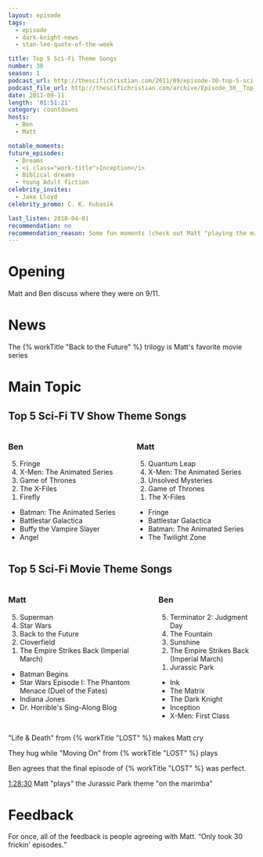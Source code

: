```yaml
---
layout: episode
tags:
  - episode
  - dark-knight-news
  - stan-lee-quote-of-the-week

title: Top 5 Sci-Fi Theme Songs
number: 30
season: 1
podcast_url: http://thescifichristian.com/2011/09/episode-30-top-5-sci-fi-theme-songs/
podcast_file_url: http://thescifichristian.com/archive/Episode_30__Top_5_Sci-Fi_Theme_Songs.mp3
date: 2011-09-11
length: '01:51:21'
category: countdowns
hosts:
  - Ben
  - Matt

notable_moments:
future_episodes: 
  - Dreams
  - <i class="work-title">Inception</i> 
  - Biblical dreams
  - Young Adult fiction
celebrity_invites: 
  - Jake Lloyd 
celebrity_promo: C. K. Kubasik

last_listen: 2018-04-01
recommendation: no
recommendation_reason: Some fun moments (check out Matt "playing the marimba"), but not otherwise memorable.
---
```

# Opening
Matt and Ben discuss where they were on 9/11.

# News
The {% workTitle "Back to the Future" %} trilogy is Matt's favorite movie series

# Main Topic

<div class="top-five">
  <h2 class="has-text-centered">Top 5 Sci-Fi TV Show Theme Songs</h2>
  <div class="columns">
    <div class="column ben">
      <h3>Ben</h3>
      <ol reversed>
        <li>Fringe
        <li>X-Men: The Animated Series
        <li>Game of Thrones
        <li>The X-Files
        <li>Firefly
      </ol>
      <ul class="runner-ups">
        <li>Batman: The Animated Series
        <li>Battlestar Galactica 
        <li>Buffy the Vampire Slayer
        <li>Angel
      </ul>
    </div>
    <div class="column matt">
      <h3>Matt</h3>
      <ol reversed>
        <li>Quantum Leap
        <li>X-Men: The Animated Series 
        <li>Unsolved Mysteries
        <li>Game of Thrones 
        <li>The X-Files 
      </ol>
      <ul class="runner-ups">
        <li>Fringe
        <li>Battlestar Galactica 
        <li>Batman: The Animated Series
        <li>The Twilight Zone 
      </ul>
    </div>
  </div>
</div>

<div class="top-five">
  <h2 class="has-text-centered">Top 5 Sci-Fi Movie Theme Songs</h2>
  <div class="columns">
    <div class="column matt">
      <h3>Matt</h3>
      <ol reversed>
        <li>Superman
        <li>Star Wars
        <li>Back to the Future
        <li>Cloverfield
        <li>The Empire Strikes Back (Imperial March) 
      </ol>
      <ul class="runner-ups">
        <li>Batman Begins
        <li>Star Wars Episode I: The Phantom Menace (Duel of the Fates)
        <li>Indiana Jones
        <li>Dr. Horrible's Sing-Along Blog
      </ul>
    </div>
    <div class="column ben">
      <h3>Ben</h3>
      <ol reversed>
        <li>Terminator 2: Judgment Day
        <li>The Fountain
        <li>Sunshine
        <li>The Empire Strikes Back (Imperial March)
        <li>Jurassic Park
      </ol>
      <ul class="runner-ups">
        <li>Ink
        <li>The Matrix
        <li>The Dark Knight
        <li>Inception
        <li>X-Men: First Class
      </ul>
    </div>
  </div>
</div>

"Life & Death" from {% workTitle "LOST" %} makes Matt cry

They hug while "Moving On" from {% workTitle "LOST" %} plays

Ben agrees that the final episode of {% workTitle "LOST" %} was perfect. 

<a class="timestamp tag is-medium is-rounded is-primary" href="http://thescifichristian.com/2011/09/episode-30-top-5-sci-fi-theme-songs/#t=1:28:30">1:28:30</a> Matt "plays" the Jurassic Park theme "on the marimba"



# Feedback

<div class="quote">
  <span class="quote-context is-size-6">For once, all of the feedback is people agreeing with Matt. </span>
  <q class="matt">Only took 30 frickin' episodes.</q>
</div>
